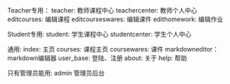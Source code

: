 
Teacher专用：
teacher: 教师课程中心
teachercenter: 教师个人中心
editcourses: 编辑课程
editcourseswares: 编辑课件
edithomework: 编辑作业

Student专用:
student: 学生课程中心
studentcenter: 学生个人中心

通用:
index: 主页
courses: 课程主页
coursewares: 课件
markdowneditor： markdown编辑器
user_base: 登陆、注册
about: 关于
help: 帮助

只有管理员能用:
admin 管理员后台
